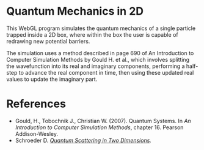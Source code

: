 # Quantum Mechanics in 2D
This WebGL program simulates the quantum mechanics of a single particle trapped inside a 2D box, 
where within the box the user is capable of redrawing new potential barriers. 

The simulation uses a method described in page 690 of An Introduction to Computer Simulation Methods
by Gould H. et al., which involves splitting the wavefunction into its real and imaginary components,
performing a half-step to advance the real component in time, then using these updated real values to update the imaginary part.

# References
 - Gould, H., Tobochnik J., Christian W. (2007). Quantum Systems.
 In <em>An Introduction to Computer Simulation Methods</em>, 
chapter 16. Pearson Addison-Wesley.
 - Schroeder D. <em>[Quantum Scattering in Two Dimensions](https://physics.weber.edu/schroeder/software/QuantumScattering2D.html).</em>
